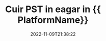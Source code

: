 ---
############################# Static ############################
layout: "auto-gen-editor"
date: 2022-11-09T21:38:22
draft: false
otherformats: doc docx docm dotx xls xlsx xlsm ppt pptx pptm mobi epub html mhtml txt xml eml emlx mbox msg

############################# Head ############################
head_title: "PST Eagarthóir — Cuir PST in eagar in {{ PlatformName}}"
head_description: "Conas PST in C# .NET a chur in eagar ag úsáid cúpla líne de chód? Bain úsáid as APIanna próiseála doiciméad GroupDocs chun 30+ formáid comhaid a chur in eagar, a nuashonrú agus a shábháil."

############################# Header ############################
title: "Cuir PST in eagar in {{ PlatformName}}"
description: "Eagarthóireacht éifeachtach agus láidir PST ag baint úsáide as taobh an fhreastalaí GroupDocs.Editor le haghaidh APIanna {{ PlatformName}}, gan úsáid a bhaint as aon bhogearraí ar nós Microsoft nó Open Office."
bg_image: "https://cms.admin.containerize.com/templates/aspose/App_Themes/V3/images/bg/header1.png"
bg_overlay: false
button:
    enable: true
    icon: "fas fa-arrow-down"
    label: "Íoslódáil Triail Saor in Aisce"
    link: "https://downloads.groupdocs.com/editor/net"

############################# SubMenu ############################
submenu:
    enable: true

    left:
        img_alt: "GroupDocs.Editor for .NET"
        image: "https://cms.admin.containerize.com/templates/groupdocs/images/product-logos/90x90-noborder/groupdocs-editor-net.png"
        product: "GroupDocs.Editor"
        platform: ".NET"

    middle:
        button:

            # button loop
            - link: "https://apireference.groupdocs.com/editor/net"
              text: "Tagairt API"

            # button loop
            - link: "https://github.com/groupdocs-editor"
              text: "Samplaí de Chóid"

            # button loop
            - link: "https://products.groupdocs.app/editor/family"
              text: "Taispeántas beo"

            # button loop
            - link: "https://purchase.groupdocs.com/pricing/editor/net"
              text: "Praghsáil"

    right:
        link_download: "https://downloads.groupdocs.com/editor"
        link_learn: "https://docs.groupdocs.com/editor/net"
        link_buy: "https://purchase.groupdocs.com"

############################# About ############################
about:
    enable: true
    title: "Maidir le GroupDocs.Editor for .NET API"
    content: |
        [GroupDocs.Editor for .NET](/ga/editor/net/) Is rogha cheart é API chun Microsoft Word, Excel, PowerPoint, doiciméid Open Office agus láithreoireachtaí a chur in eagar. Is API neamhspleách é GroupDocs.Editor atá oiriúnach do chórais taobh an fhreastalaí agus cúil ina bhfuil ardfheidhmíocht ag teastáil. Ní bhraitheann sé ar aon bhogearraí cosúil le Microsoft nó Open Office.

############################# Steps ############################
steps:
    enable: true
    title_left: "Céimeanna chun PST a chur in eagar in C#"
    content_left: |
        Soláthraíonn [GroupDocs.Editor for .NET](/ga/editor/net/) bealach éasca agus simplí d’fhorbróirí chun na comhaid PST a chur in eagar ag úsáid cúpla líne cód.
        * Cruthaigh sampla de rang `Eagarthóir` le conair éigeantach comhaid nó sruth beart agus lódáil an comhad PST
        * Cruthaigh agus socraigh an sampla ranga `EmailEditOptions` don fhormáid comhaid PST
        * Glaoigh ar an modh `Editor.Edit()` agus faigh doiciméad PST i bhformáid HTML is furasta a chur in eagar le haon eagarthóir WYSIWYG.
        * Glaoigh ar an modh `Editor.Save()` agus sábháil an comhad PST atá curtha in eagar ag úsáid rang `EmailSaveOptions`

        
    title_right: "Riachtanais Chórais"
    content_right: |
        Is féidir bun-eagarthóireacht doiciméad le APIs GroupDocs.Editor for .NET a dhéanamh trí roinnt céimeanna éasca a chur i bhfeidhm. Tacaítear lenár n-API ar gach mór-ardán agus córas oibriúcháin. Sula ndéanann tú an cód thíos, déan cinnte go bhfuil na réamhriachtanais seo a leanas suiteáilte ar do chóras.

        * Córais Oibriúcháin: Microsoft Windows, Linux, MacOS
        * Timpeallachtaí Forbartha: Microsoft Visual Studio, Xamarin, MonoDevelop
        * Creataí: .NET Framework, .NET Standard, .NET Core, Mono
        * Faigh an leagan is déanaí de GroupDocs.Editor for .NET íoslódála ó [NuGet](https://www.nuget.org/packages/groupdocs.editor)
        
    code: |        
        ```csharp
        // Load the PST file into Editor
        Editor editor = new Editor("source.pst");

        // Create and adjust the edit options
        EmailEditOptions editOptions = new EmailEditOptions();
        
        // Open input PST document for edit — obtain an intermediate document, that can be edited
        EditableDocument beforeEdit = editor.Edit(editOptions);

        // Grab PST document content and associated resources from editable document
        string content = beforeEdit.GetEmbeddedHtml();

        // Send the content to WYSIWYG-editor, edit it there, and send edited content back to the server-side
        // This step simulates a such operation
        string updatedContent = content.Replace("project", "Edited project");

        // Grab edited content and resources from WYSIWYG-editor and create a new EditableDocument instance from it
        EditableDocument afterEdit = EditableDocument.FromMarkup(updatedContent, null);

        // Create a save options
        EmailSaveOptions saveOptions = new EmailSaveOptions();

        // Save edited PST document to the file
        editor.Save(afterEdit, "edited.pst", saveOptions);
        ```
        
############################# Demos ############################
demos:
    enable: true
    title: "PST Eagarthóir Beo Taispeántais"
    content: |
        Cuir PST in eagar faoi láthair trí chuairt a thabhairt ar [GroupDocs.Editor Live Demos](https://products.groupdocs.app/editor/family).
        Tá na buntáistí seo a leanas ag an taispeántas beo
        
############################# More Formats ############################
more_formats:
    enable: true
    title: "Eagarthóirí Eile Tacaithe"
    content: |
        Is féidir leat formáidí comhaid eile a chur in eagar freisin. Féach ar an liosta iomlán thíos.


############################# Back to top ###############################
back_to_top:
    enable: true
---
